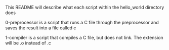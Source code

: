 This README will describe what each script within the hello_world directory does

0-preprocessor is a script that runs a C file through the preprocessor and saves the result into a file called c

1-compiler is a script that compiles a C file, but does not link. The extension will be .o instead of .c

